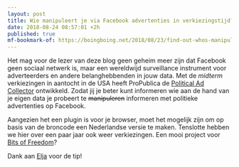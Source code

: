 ```yaml
---
layout: post
title: Wie manipuleert je via Facebook advertenties in verkiezingstijd?
date: 2018-08-24 08:57:01 +2h
published: true
mf-bookmark-of: https://boingboing.net/2018/08/23/find-out-whos-manipulating-y.html
---
```

Het mag voor de lezer van deze blog geen geheim meer zijn dat Facebook geen sociaal netwerk is, maar een wereldwijd surveillance instrument voor adverteerders en andere belanghebbenden in jouw data. Met de _midterm_ verkiezingen in aantocht in de USA heeft ProPublica de [Political Ad Collector](https://projects.propublica.org/political-ad-collector/) ontwikkeld. Zodat jij je beter kunt informeren wie aan de hand van je eigen data je probeert te <strike>manipuleren</strike> informeren met politieke advertenties op Facebook. 

Aangezien het een plugin is voor je browser, moet het mogelijk zijn om op basis van de broncode een Nederlandse versie te maken. Tenslotte hebben we hier over een paar jaar ook weer verkiezingen. Een mooi project voor [Bits of Freedom](https://www.bof.nl/)?

Dank aan [Elja](https://eljadaae.nl) voor de tip!
